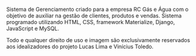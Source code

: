 Sistema de Gerenciamento criado para a empresa RC Gás e Água com o objetivo de auxiliar na gestão de clientes, produtos e vendas.
Sistema programado utilizando HTML, CSS, framework Materialize, Django, JavaScript e MySQL.

Todo e qualquer direito de uso e imagem são exclusivamente reservados aos idealizadores do projeto Lucas Lima e Vinícius Toledo.

